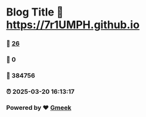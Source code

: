# Blog Title :link: https://7r1UMPH.github.io 
### :page_facing_up: [26](https://7r1UMPH.github.io/tag.html) 
### :speech_balloon: 0 
### :hibiscus: 384756 
### :alarm_clock: 2025-03-20 16:13:17 
### Powered by :heart: [Gmeek](https://github.com/Meekdai/Gmeek)
